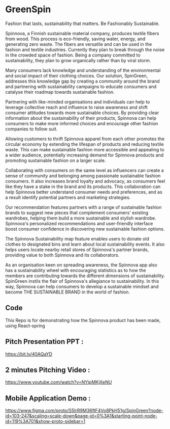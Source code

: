 # GreenSpin
Fashion that lasts, sustainability that matters.
Be Fashionably Sustainable.

Spinnova, a Finnish sustainable material company, produces textile fibers from wood. This process is eco-friendly, saving water, energy, and generating zero waste. The fibers are versatile and can be used in the fashion and textile industries. Currently they plan to break through the noise in the crowded space of fashion. Being a company committed to sustainability, they plan to grow organically rather than by viral storm.

Many consumers lack knowledge and understanding of the environmental and social impact of their clothing choices. Our solution, SpinGreen, addresses this knowledge gap by creating a community around the brand and partnering with sustainability campaigns to educate consumers and catalyse their roadmap towards sustainable fashion.

Partnering with like-minded organisations and individuals can help to leverage collective reach and influence to raise awareness and shift consumer attitudes towards more sustainable choices. By providing clear information about the sustainability of their products, Spinnova can help consumers to make more informed choices and encourage other fashion companies to follow suit.

Allowing customers to thrift Spinnova apparel from each other promotes the circular economy by extending the lifespan of products and reducing textile waste. This can make sustainable fashion more accessible and appealing to a wider audience, potentially increasing demand for Spinnova products and promoting sustainable fashion on a larger scale.

Collaborating with consumers on the same level as influencers can create a sense of community and belonging among passionate sustainable fashion consumers. It also increases brand loyalty and advocacy, as consumers feel like they have a stake in the brand and its products. This collaboration can help Spinnova better understand consumer needs and preferences, and as a result identify potential partners and marketing strategies.

Our recommendation features partners with a range of sustainable fashion brands to suggest new pieces that complement consumers' existing wardrobes, helping them build a more sustainable and stylish wardrobe. Spinnova's personalized recommendations and user-friendly interface boost consumer confidence in discovering new sustainable fashion options.

The Spinnova Sustainability map feature enables users to donate old clothes to designated bins and learn about local sustainability events. It also helps users locate nearby retail stores of Spinnova's partner brands, providing value to both Spinnova and its collaborators.

As an organisation keen on spreading awareness, the Spinnova app also has a sustainability wheel with encouraging statistics as to how the members are contributing towards the different dimensions of sustainability. SpinGreen instils the flair of Spinnova's allegiance to sustainability. In this way, Spinnova can help consumers to develop a sustainable mindset and become THE SUSTAINABLE BRAND in the world of fashion.


## Code
This Repo is for demonstrating how the Spinnova product has been made, using React-spring


## Pitch Presentation PPT :
https://bit.ly/40AQaYD 


## 2 minutes Pitching Video :
https://www.youtube.com/watch?v=NYipMKjXeNU 


## Mobile Application Demo :
https://www.figma.com/proto/S5IrR9M36ftF4Vo8PkH51g/SpinGreen?node-id=103-247&scaling=scale-down&page-id=0%3A1&starting-point-node-id=119%3A701&show-proto-sidebar=1 



